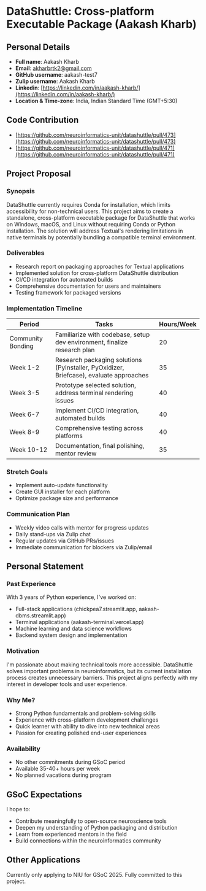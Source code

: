 # DataShuttle: Cross-platform Executable Package (Aakash Kharb)

## Personal Details

- **Full name**: Aakash Kharb
- **Email**: [akharbrtk2@gmail.com](mailto:akharbrtk2@gmail.com)
- **GitHub username**: aakash-test7
- **Zulip username**: Aakash Kharb
- **Linkedin**: [https://linkedin.com/in/aakash-kharb/](https://linkedin.com/in/aakash-kharb/)
- **Location & Time-zone**: India, Indian Standard Time (GMT+5:30)

## Code Contribution

- [https://github.com/neuroinformatics-unit/datashuttle/pull/473](https://github.com/neuroinformatics-unit/datashuttle/pull/473)
- [https://github.com/neuroinformatics-unit/datashuttle/pull/471](https://github.com/neuroinformatics-unit/datashuttle/pull/471)

## Project Proposal

### Synopsis

DataShuttle currently requires Conda for installation, which limits accessibility for non-technical users. This project aims to create a standalone, cross-platform executable package for DataShuttle that works on Windows, macOS, and Linux without requiring Conda or Python installation. The solution will address Textual's rendering limitations in native terminals by potentially bundling a compatible terminal environment.

### Deliverables

- Research report on packaging approaches for Textual applications
- Implemented solution for cross-platform DataShuttle distribution
- CI/CD integration for automated builds
- Comprehensive documentation for users and maintainers
- Testing framework for packaged versions

### Implementation Timeline

| Period          | Tasks                                                         | Hours/Week |
|-----------------|---------------------------------------------------------------|------------|
| Community Bonding | Familiarize with codebase, setup dev environment, finalize research plan | 20         |
| Week 1-2        | Research packaging solutions (PyInstaller, PyOxidizer, Briefcase), evaluate approaches | 35         |
| Week 3-5        | Prototype selected solution, address terminal rendering issues | 40         |
| Week 6-7        | Implement CI/CD integration, automated builds                 | 40         |
| Week 8-9        | Comprehensive testing across platforms                        | 40         |
| Week 10-12      | Documentation, final polishing, mentor review                 | 35         |

### Stretch Goals

- Implement auto-update functionality
- Create GUI installer for each platform
- Optimize package size and performance

### Communication Plan

- Weekly video calls with mentor for progress updates
- Daily stand-ups via Zulip chat
- Regular updates via GitHub PRs/issues
- Immediate communication for blockers via Zulip/email

## Personal Statement

### Past Experience

With 3 years of Python experience, I've worked on:

- Full-stack applications (chickpea7.streamlit.app, aakash-dbms.streamlit.app)
- Terminal applications (aakash-terminal.vercel.app)
- Machine learning and data science workflows
- Backend system design and implementation

### Motivation

I'm passionate about making technical tools more accessible. DataShuttle solves important problems in neuroinformatics, but its current installation process creates unnecessary barriers. This project aligns perfectly with my interest in developer tools and user experience.

### Why Me?

- Strong Python fundamentals and problem-solving skills
- Experience with cross-platform development challenges
- Quick learner with ability to dive into new technical areas
- Passion for creating polished end-user experiences

### Availability

- No other commitments during GSoC period
- Available 35-40+ hours per week
- No planned vacations during program

## GSoC Expectations

I hope to:

- Contribute meaningfully to open-source neuroscience tools
- Deepen my understanding of Python packaging and distribution
- Learn from experienced mentors in the field
- Build connections within the neuroinformatics community

## Other Applications

Currently only applying to NIU for GSoC 2025. Fully committed to this project.
